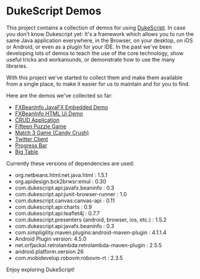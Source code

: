 <!-- Make sure you edit the right README.md or your changes are lost. 
The original (template) file is in /src/docs/ directory. also make sure to build after changing this file. 
This will update the README.md in root dir.-->
# DukeScript Demos

This project contains a collection of demos for using [DukeScript](https://dukescript.com).
In case you don't know Dukescript yet: It's a framework which allows you to run the same Java application everywhere,
in the Browser, on your desktop, on iOS or Android, or even as a plugin for your IDE.
In the past we've been developing lots of demos to teach the use of the core technology,
show useful tricks and workarounds, or demonstrate how to use the many libraries. 


With this project we've started to collect them and make them available 
from a single place, to make it easier for us to maintain and for you to
find. 

Here are the demos we've collected so far:

- [FXBeanInfo JavaFX Embedded Demo](https://github.com/dukescript/dukescript-demos/tree/master/beaninfo-embedded)
- [FXBeanInfo HTML Ui Demo](https://github.com/dukescript/dukescript-demos/tree/master/beaninfo-demo)
- [CRUD Application](https://github.com/dukescript/dukescript-demos/tree/master/crud)
- [Fifteen Puzzle Game](https://github.com/dukescript/dukescript-demos/tree/master/fifteen)
- [Match 3 Game (Candy Crush)](https://github.com/dukescript/dukescript-demos/tree/master/match3)
- [Twitter Client](https://github.com/dukescript/dukescript-demos/tree/master/twitter)
- [Progress Bar](https://github.com/dukescript/dukescript-demos/tree/master/progressbar)
- [Big Table](https://github.com/dukescript/dukescript-demos/tree/master/bigtable)

Currently these versions of dependencies are used:

- org.netbeans.html:net.java.html : 1.5.1
- org.apidesign.bck2brwsr:emul : 0.30
- com.dukescript.api:javafx.beaninfo : 0.3
- com.dukescript.api:junit-browser-runner : 1.0
- com.dukescript.canvas:canvas-api : 0.11
- com.dukescript.api:charts : 0.9
- com.dukescript.api:leaflet4j : 0.7.7
- com.dukescript.presenters (android, browser, ios, etc.) : 1.5.2
- com.dukescript.api:javafx.beaninfo  : 0.3
- com.simpligility.maven.plugins:android-maven-plugin : 4.1.1.4
- Android Plugin version: 4.5.0
- net.orfjackal.retrolambda:retrolambda-maven-plugin : 2.5.5
- android.platform.version 26
- com.mobidevelop.robovm:robovm-rt : 2.3.5

Enjoy exploring DukeScript!


